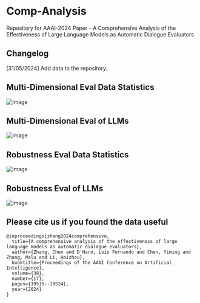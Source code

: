 # Comp-Analysis
Repository for AAAI-2024 Paper - A Comprehensive Analysis of the Effectiveness of Large Language Models as Automatic Dialogue Evaluators

## Changelog

[31/05/2024] Add data to the repository.

## Multi-Dimensional Eval Data Statistics

![image](https://github.com/e0397123/comp-analysis/assets/59479068/6f1e8b36-8cdb-48ed-bd7f-071f8cd69c31)

## Multi-Dimensional Eval of LLMs

![image](https://github.com/e0397123/comp-analysis/assets/59479068/6187630e-00ae-437c-8741-c55142a2fa38)

## Robustness Eval Data Statistics

![image](https://github.com/e0397123/comp-analysis/assets/59479068/ad7a68b9-ab5a-4850-be0e-909f7b775119)

## Robustness Eval of LLMs

![image](https://github.com/e0397123/comp-analysis/assets/59479068/55ae1d58-6765-4987-a5cc-3ea4d9ac0e71)

## Please cite us if you found the data useful
```
@inproceedings{zhang2024comprehensive,
  title={A comprehensive analysis of the effectiveness of large language models as automatic dialogue evaluators},
  author={Zhang, Chen and D'Haro, Luis Fernando and Chen, Yiming and Zhang, Malu and Li, Haizhou},
  booktitle={Proceedings of the AAAI Conference on Artificial Intelligence},
  volume={38},
  number={17},
  pages={19515--19524},
  year={2024}
}
```
